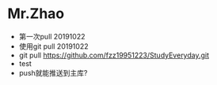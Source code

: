 # Mr.Zhao

* 第一次pull 20191022
* 使用git pull 20191022
* git pull https://github.com/fzz19951223/StudyEveryday.git
* test
* push就能推送到主库?
